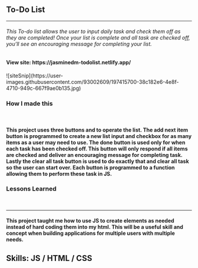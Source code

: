 <h2>To-Do List</h2><hr>
<h6>This To-do list allows the user to input daily task and check them off as they are completed! Once your list is complete and all task are checked off, you'll see an encouraging message for completing your list.  

<h4>View site: https://jasminedm-todolist.netlify.app/</h4>
![siteSnip](https://user-images.githubusercontent.com/93002609/197415700-38c182e6-4e8f-4710-949c-667f9ae0b135.jpg)
  

<h3>How I made this</h3><br>
<h4>This project uses three buttons and to operate the list. The add next item button is programmed to create a new list input and checkbox for as many items as a user may need to use. The done button is used only for when each task has been checked off. This button will only respond if all items are checked and deliver an encouraging message for completing task. Lastly the clear all task button is used to do exactly that and clear all task so the user can start over. Each button is programmed to a function allowing them to perform these task in JS.</h4>

<h3>Lessons Learned</h3><br>
<hr>
<h4>This project taught me how to use JS to create elements as needed instead of hard coding them into my html. This will be a useful skill and concept when building applications for multiple users with multiple needs.<?h4>

<h2>Skills: JS / HTML / CSS</h2>







